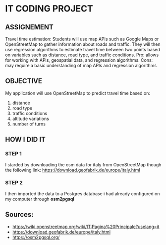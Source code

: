 # IT CODING PROJECT
## ASSIGNEMENT
Travel time estimation: Students will use map APIs such as Google Maps or OpenStreetMap to gather
information about roads and traffic. They will then use regression algorithms to estimate travel time
between two points based on variables such as distance, road type, and traffic conditions. Pro: allows for
working with APIs, geospatial data, and regression algorithms. Cons: may require a basic understanding of
map APIs and regression algorithms

## OBJECTIVE
My application will use OpenStreetMap to predict travel time based on:
1. distance
2. road type
3. traffic conditions
4. altitude variations
5. number of turns

## HOW I DID IT
### STEP 1
I starded by downloading the osm data for italy from OpenStreetMap though the following link: https://download.geofabrik.de/europe/italy.html

### STEP 2
I then imported the data to a Postgres database i had already configured on my computer through __osm2pgsql__

## Sources:
- https://wiki.openstreetmap.org/wiki/IT:Pagina%20Principale?uselang=it
- https://download.geofabrik.de/europe/italy.html
- https://osm2pgsql.org/